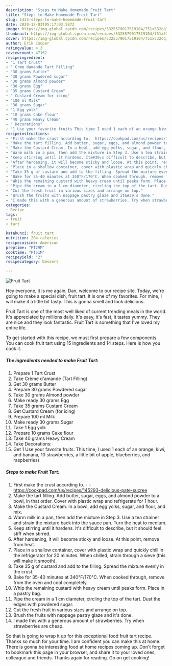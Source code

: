 ```yaml
---
description: "Steps to Make Homemade Fruit Tart"
title: "Steps to Make Homemade Fruit Tart"
slug: 1433-steps-to-make-homemade-fruit-tart
date: 2020-12-03T05:17:03.587Z
image: https://img-global.cpcdn.com/recipes/5325579017519104/751x532cq70/fruit-tart-recipe-main-photo.jpg
thumbnail: https://img-global.cpcdn.com/recipes/5325579017519104/751x532cq70/fruit-tart-recipe-main-photo.jpg
cover: https://img-global.cpcdn.com/recipes/5325579017519104/751x532cq70/fruit-tart-recipe-main-photo.jpg
author: Erik Cooper
ratingvalue: 4.3
reviewcount: 47162
recipeingredient:
- "1 Tart Crust"
- " Crme damande Tart Filling"
- "30 grams Butter"
- "30 grams Powdered sugar"
- "30 grams Almond powder"
- "30 grams Egg"
- "35 grams Custard Cream"
- " Custard Cream for icing"
- "100 ml Milk"
- "30 grams Sugar"
- "1 Egg yolk"
- "10 grams Cake flour"
- "40 grams Heavy Cream"
- " Decorations"
- "1 Use your favorite fruits This time I used 1 each of an orange kiwi and banana 10 strawberries a little bit of apple blueberries and raspberries"
recipeinstructions:
- "First make the crust according to.  https://cookpad.com/us/recipes/145293-delicious-pate-sucree"
- "Make the tart filling. Add butter, sugar, eggs, and almond powder to a bowl, in that order. Cover with plastic wrap and refrigerate for 1 hour."
- "Make the Custard Cream. In a bowl, add egg yolks, sugar, and flour, and mix."
- "Warm milk in a pan, then add the mixture in Step 3. Use a tea strainer and strain the mixture back into the sauce pan. Turn the heat to medium."
- "Keep stirring until it hardens. It&#39;s difficult to describe, but it should feel stiff when stirred."
- "After hardening, it will become sticky and loose. At this point, remove from heat."
- "Place in a shallow container, cover with plastic wrap and quickly chill in the refrigerator for 20 minutes. When chilled, strain through a sieve (this will make it smooth)."
- "Take 35 g of custard and add to the filling. Spread the mixture evenly in the crust."
- "Bake for 35-40 minutes at 340°F/170°C. When cooked through, remove from the oven and cool completely."
- "Whip the remaining custard with heavy cream until peaks form. Place in a pastry bag."
- "Pipe the cream in a 1 cm diameter, circling the top of the tart. Dust the edges with powdered sugar."
- "Cut the fresh fruit in various sizes and arrange on top."
- "Brush the fruits with nappage pastry glaze and it&#39;s done."
- "I made this with a generous amount of strawberries. Try when strawberries are cheap."
categories:
- Recipe
tags:
- fruit
- tart

katakunci: fruit tart 
nutrition: 204 calories
recipecuisine: American
preptime: "PT29M"
cooktime: "PT51M"
recipeyield: "2"
recipecategory: Dessert

---
```



![Fruit Tart](https://img-global.cpcdn.com/recipes/5325579017519104/751x532cq70/fruit-tart-recipe-main-photo.jpg)

Hey everyone, it is me again, Dan, welcome to our recipe site. Today, we're going to make a special dish, fruit tart. It is one of my favorites. For mine, I will make it a little bit tasty. This is gonna smell and look delicious.



Fruit Tart is one of the most well liked of current trending meals in the world. It's appreciated by millions daily. It's easy, it's fast, it tastes yummy. They are nice and they look fantastic. Fruit Tart is something that I've loved my entire life.


To get started with this recipe, we must first prepare a few components. You can cook fruit tart using 15 ingredients and 14 steps. Here is how you cook it.

<!--inarticleads1-->

##### The ingredients needed to make Fruit Tart:

1. Prepare 1 Tart Crust
1. Take  Crème d&#39;amande (Tart Filling)
1. Get 30 grams Butter
1. Prepare 30 grams Powdered sugar
1. Take 30 grams Almond powder
1. Make ready 30 grams Egg
1. Take 35 grams Custard Cream
1. Get  Custard Cream (for icing)
1. Prepare 100 ml Milk
1. Make ready 30 grams Sugar
1. Take 1 Egg yolk
1. Prepare 10 grams Cake flour
1. Take 40 grams Heavy Cream
1. Take  Decorations:
1. Get 1 Use your favorite fruits. This time, I used 1 each of an orange, kiwi, and banana, 10 strawberries, a little bit of apple, blueberries, and raspberries)




<!--inarticleads2-->

##### Steps to make Fruit Tart:

1. First make the crust according to. -  - https://cookpad.com/us/recipes/145293-delicious-pate-sucree
1. Make the tart filling. Add butter, sugar, eggs, and almond powder to a bowl, in that order. Cover with plastic wrap and refrigerate for 1 hour.
1. Make the Custard Cream. In a bowl, add egg yolks, sugar, and flour, and mix.
1. Warm milk in a pan, then add the mixture in Step 3. Use a tea strainer and strain the mixture back into the sauce pan. Turn the heat to medium.
1. Keep stirring until it hardens. It&#39;s difficult to describe, but it should feel stiff when stirred.
1. After hardening, it will become sticky and loose. At this point, remove from heat.
1. Place in a shallow container, cover with plastic wrap and quickly chill in the refrigerator for 20 minutes. When chilled, strain through a sieve (this will make it smooth).
1. Take 35 g of custard and add to the filling. Spread the mixture evenly in the crust.
1. Bake for 35-40 minutes at 340°F/170°C. When cooked through, remove from the oven and cool completely.
1. Whip the remaining custard with heavy cream until peaks form. Place in a pastry bag.
1. Pipe the cream in a 1 cm diameter, circling the top of the tart. Dust the edges with powdered sugar.
1. Cut the fresh fruit in various sizes and arrange on top.
1. Brush the fruits with nappage pastry glaze and it&#39;s done.
1. I made this with a generous amount of strawberries. Try when strawberries are cheap.




So that is going to wrap it up for this exceptional food fruit tart recipe. Thanks so much for your time. I am confident you can make this at home. There is gonna be interesting food at home recipes coming up. Don't forget to bookmark this page in your browser, and share it to your loved ones, colleague and friends. Thanks again for reading. Go on get cooking!
